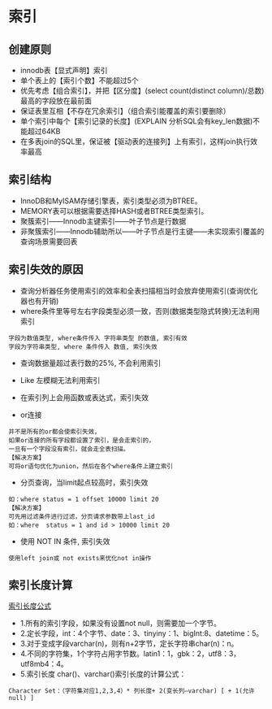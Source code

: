 # 索引

## 创建原则

* innodb表【显式声明】索引
* 单个表上的【索引个数】不能超过5个
* 优先考虑【组合索引】，并把【区分度】(select count(distinct column)/总数)最高的字段放在最前面
* 保证表里互相【不存在冗余索引】（组合索引能覆盖的索引要删除）
* 单个索引中每个【索引记录的长度】(EXPLAIN 分析SQL会有key_len数据)不能超过64KB
* 在多表join的SQL里，保证被【驱动表的连接列】上有索引，这样join执行效率最高


## 索引结构

* InnoDB和MyISAM存储引擎表，索引类型必须为BTREE。
* MEMORY表可以根据需要选择HASH或者BTREE类型索引。
* 聚簇索引——Innodb主键索引——叶子节点是行数据
* 非聚簇索引——Innodb辅助所以——叶子节点是行主键——未实现索引覆盖的查询场景需要回表

## 索引失效的原因

* 查询分析器任务使用索引的效率和全表扫描相当时会放弃使用索引(查询优化器也有开销)
* where条件里等号左右字段类型必须一致，否则(数据类型隐式转换)无法利用索引
```
字段为数值类型, where条件传入 字符串类型 的数值, 索引有效
字段为字符串类型, where 条件传入 数值, 索引失效
```
* 查询数据量超过表行数的25%, 不会利用索引
* Like 左模糊无法利用索引
* 在索引列上会用函数或表达式，索引失效

* or连接

```
并不是所有的or都会使索引失效，
如果or连接的所有字段都设置了索引，是会走索引的，
一旦有一个字段没有索引，就会走全表扫描。
【解决方案】
可将or语句优化为union，然后在各个where条件上建立索引
```

* 分页查询，当limit起点较高时，索引失效

```
如：where status = 1 offset 10000 limit 20
【解决方案】
可先用过滤条件进行过滤，分页请求参数带上last_id
如：where  status = 1 and id > 10000 limit 20
```

* 使用 NOT IN 条件, 索引失效
```
使用left join或 not exists来优化not in操作
```


## 索引长度计算

[索引长度公式](https://blog.csdn.net/sinat_32873711/article/details/106754951)

* 1.所有的索引字段，如果没有设置not null，则需要加一个字节。 
* 2.定长字段，int：4个字节、date：3、tinyiny：1、bigInt:8、datetime：5。 
* 3.对于变成字段varchar(n)，则有n+2字节，定长字符串char(n)：n。 
* 4.不同的字符集，1个字符占用字节数。latin1：1，gbk：2，utf8：3，utf8mb4：4。 
* 5.索引长度 char()、varchar()索引长度的计算公式：

```
Character Set：（字符集对应1,2,3,4）* 列长度+ 2(变长列—varchar) [ + 1(允许null) ]
```

